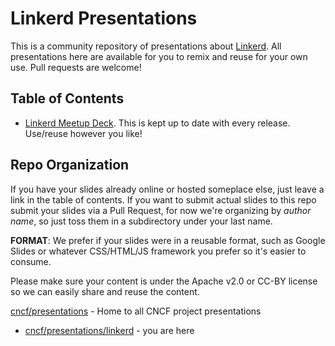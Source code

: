# Linkerd Presentations

This is a community repository of presentations about [Linkerd](https://linkerd.io). All presentations here are available for you to remix and reuse for your own use. Pull requests are welcome!

## Table of Contents

- [Linkerd Meetup Deck](https://docs.google.com/presentation/d/1qseWDYWD4KzYFhb4bcp8WuDPYFVwB8sYeNnjCsgDUOw/edit). This is kept up to date with every release. Use/reuse however you like!

## Repo Organization

If you have your slides already online or hosted someplace else, just leave a link in the table of contents. If you want to submit actual slides to this repo submit your slides via a Pull Request, for now we're organizing by _author name_, so just toss them in a subdirectory under your last name.

**FORMAT**: We prefer if your slides were in a reusable format, such as Google Slides or whatever CSS/HTML/JS framework you prefer so it's easier to consume.

Please make sure your content is under the Apache v2.0 or CC-BY license so we can easily share and reuse the content.

[cncf/presentations](https://github.com/cncf/presentations) - Home to all CNCF project presentations
- [cncf/presentations/linkerd](https://github.com/cncf/presentations/linkerd) - you are here
